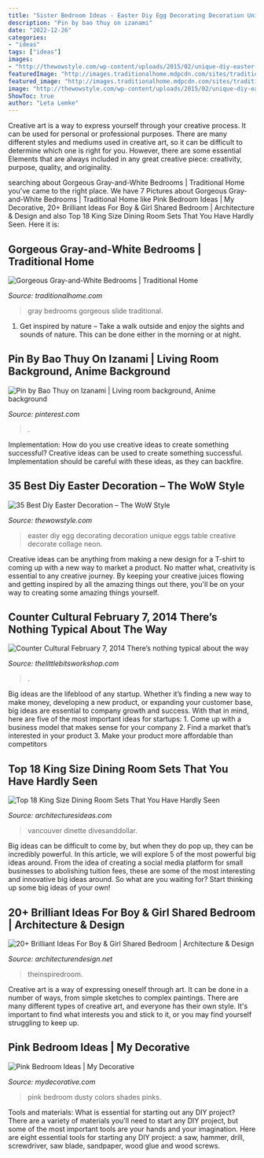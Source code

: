 ```yaml
---
title: "Sister Bedroom Ideas - Easter Diy Egg Decorating Decoration Unique Eggs Table Creative Decorate Collage Neon"
description: "Pin by bao thuy on izanami"
date: "2022-12-26"
categories:
- "ideas"
tags: ["ideas"]
images:
- "http://thewowstyle.com/wp-content/uploads/2015/02/unique-diy-easter-table-d.jpg"
featuredImage: "http://images.traditionalhome.mdpcdn.com/sites/traditionalhome.com/files/styles/facebook_og_image/public/slide/102390815_w_0.jpg?itok=mRzl4w9w"
featured_image: "http://images.traditionalhome.mdpcdn.com/sites/traditionalhome.com/files/styles/facebook_og_image/public/slide/102390815_w_0.jpg?itok=mRzl4w9w"
image: "http://thewowstyle.com/wp-content/uploads/2015/02/unique-diy-easter-table-d.jpg"
ShowToc: true
author: "Leta Lemke"
---
```



Creative art is a way to express yourself through your creative process. It can be used for personal or professional purposes. There are many different styles and mediums used in creative art, so it can be difficult to determine which one is right for you. However, there are some essential Elements that are always included in any great creative piece: creativity, purpose, quality, and originality.

	

		
searching about Gorgeous Gray-and-White Bedrooms | Traditional Home you've came to the right place. We have 7 Pictures about Gorgeous Gray-and-White Bedrooms | Traditional Home like Pink Bedroom Ideas | My Decorative, 20+ Brilliant Ideas For Boy &amp; Girl Shared Bedroom | Architecture &amp; Design and also Top 18 King Size Dining Room Sets That You Have Hardly Seen. Here it is:
		
    
## Gorgeous Gray-and-White Bedrooms | Traditional Home

<img loading=lazy src="http://images.traditionalhome.mdpcdn.com/sites/traditionalhome.com/files/styles/facebook_og_image/public/slide/102390815_w_0.jpg?itok=mRzl4w9w" onerror="this.onerror=null;this.src='https://tse1.mm.bing.net/th?id=OIP.btslZMQea5BuHXZB48QIBAHaHa&amp;pid=15.1';" alt="Gorgeous Gray-and-White Bedrooms | Traditional Home">

_Source: traditionalhome.com_

>gray bedrooms gorgeous slide traditional. 

	

1. Get inspired by nature – Take a walk outside and enjoy the sights and sounds of nature. This can be done either in the morning or at night.

    
## Pin By Bao Thuy On Izanami | Living Room Background, Anime Background

<img loading=lazy src="https://i.pinimg.com/736x/b1/64/28/b16428f30851aca6dd0b185e73326f78.jpg" onerror="this.onerror=null;this.src='https://tse1.mm.bing.net/th?id=OIP.xDmrdMHJomAdSWdj2CxkngHaEK&amp;pid=15.1';" alt="Pin by Bao Thuy on Izanami | Living room background, Anime background">

_Source: pinterest.com_

>. 

	

Implementation: How do you use creative ideas to create something successful?
Creative ideas can be used to create something successful. Implementation should be careful with these ideas, as they can backfire.

    
## 35 Best Diy Easter Decoration – The WoW Style

<img loading=lazy src="http://thewowstyle.com/wp-content/uploads/2015/02/unique-diy-easter-table-d.jpg" onerror="this.onerror=null;this.src='https://tse3.mm.bing.net/th?id=OIP.83RPG84LgpK9Wzi3p3ztbwHaHa&amp;pid=15.1';" alt="35 Best Diy Easter Decoration – The WoW Style">

_Source: thewowstyle.com_

>easter diy egg decorating decoration unique eggs table creative decorate collage neon. 

	

Creative ideas can be anything from making a new design for a T-shirt to coming up with a new way to market a product. No matter what, creativity is essential to any creative journey. By keeping your creative juices flowing and getting inspired by all the amazing things out there, you'll be on your way to creating some amazing things yourself.

    
## Counter Cultural February 7, 2014 There’s Nothing Typical About The Way

<img loading=lazy src="http://thelittlebitsworkshop.com/thelittlebitsworkshop.com/Resources/Archive_files/shapeimage_11.png" onerror="this.onerror=null;this.src='https://tse1.mm.bing.net/th?id=OIP.wZp2ZZiwIZe-LIXu2Tl1ngAAAA&amp;pid=15.1';" alt="Counter Cultural February 7, 2014 There’s nothing typical about the way">

_Source: thelittlebitsworkshop.com_

>. 

	

Big ideas are the lifeblood of any startup. Whether it’s finding a new way to make money, developing a new product, or expanding your customer base, big ideas are essential to company growth and success. With that in mind, here are five of the most important ideas for startups: 1. Come up with a business model that makes sense for your company 2. Find a market that’s interested in your product 3. Make your product more affordable than competitors 
    
## Top 18 King Size Dining Room Sets That You Have Hardly Seen

<img loading=lazy src="https://architecturesideas.com/wp-content/uploads/2017/08/9-18.jpg" onerror="this.onerror=null;this.src='https://tse2.mm.bing.net/th?id=OIP.cIUiPcZGhI9_12mYtviCuwHaFm&amp;pid=15.1';" alt="Top 18 King Size Dining Room Sets That You Have Hardly Seen">

_Source: architecturesideas.com_

>vancouver dinette divesanddollar. 

	

Big ideas can be difficult to come by, but when they do pop up, they can be incredibly powerful. In this article, we will explore 5 of the most powerful big ideas around. From the idea of creating a social media platform for small businesses to abolishing tuition fees, these are some of the most interesting and innovative big ideas around. So what are you waiting for? Start thinking up some big ideas of your own!

    
## 20+ Brilliant Ideas For Boy &amp; Girl Shared Bedroom | Architecture &amp; Design

<img loading=lazy src="https://cdn.architecturendesign.net/wp-content/uploads/2015/05/AD-Shared-Bedroom-Boy-Girl-11.jpg" onerror="this.onerror=null;this.src='https://tse2.mm.bing.net/th?id=OIP.M9NgNSClFaWhnGIqWUev_AHaJ4&amp;pid=15.1';" alt="20+ Brilliant Ideas For Boy &amp; Girl Shared Bedroom | Architecture &amp; Design">

_Source: architecturendesign.net_

>theinspiredroom. 

	

Creative art is a way of expressing oneself through art. It can be done in a number of ways, from simple sketches to complex paintings. There are many different types of creative art, and everyone has their own style. It's important to find what interests you and stick to it, or you may find yourself struggling to keep up.

    
## Pink Bedroom Ideas | My Decorative

<img loading=lazy src="https://mydecorative.com/wp-content/uploads/2013/09/pink-room-design-ideas-13al.jpg" onerror="this.onerror=null;this.src='https://tse2.mm.bing.net/th?id=OIP.OuV2qSn4RrdCtP6uLqUmFwHaKh&amp;pid=15.1';" alt="Pink Bedroom Ideas | My Decorative">

_Source: mydecorative.com_

>pink bedroom dusty colors shades pinks. 

	

Tools and materials: What is essential for starting out any DIY project?
There are a variety of materials you'll need to start any DIY project, but some of the most important tools are your hands and your imagination. Here are eight essential tools for starting any DIY project: a saw, hammer, drill, screwdriver, saw blade, sandpaper, wood glue and wood screws.

